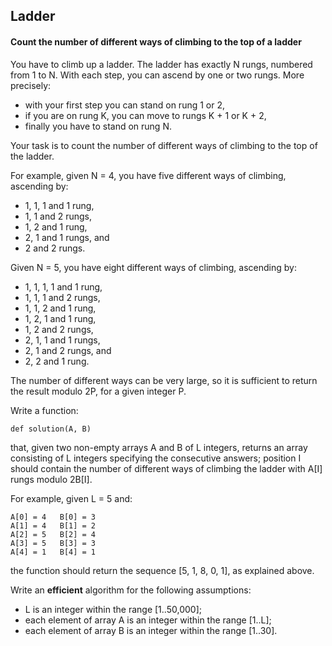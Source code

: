 ## Ladder
#### Count the number of different ways of climbing to the top of a ladder

You have to climb up a ladder. The ladder has exactly N rungs, numbered from 1 to N. With each step, you can ascend by one or two rungs. More precisely:

* with your first step you can stand on rung 1 or 2,
* if you are on rung K, you can move to rungs K + 1 or K + 2,
* finally you have to stand on rung N.

Your task is to count the number of different ways of climbing to the top of the ladder.

For example, given N = 4, you have five different ways of climbing, ascending by:

* 1, 1, 1 and 1 rung,
* 1, 1 and 2 rungs,
* 1, 2 and 1 rung,
* 2, 1 and 1 rungs, and
* 2 and 2 rungs.

Given N = 5, you have eight different ways of climbing, ascending by:

* 1, 1, 1, 1 and 1 rung,
* 1, 1, 1 and 2 rungs,
* 1, 1, 2 and 1 rung,
* 1, 2, 1 and 1 rung,
* 1, 2 and 2 rungs,
* 2, 1, 1 and 1 rungs,
* 2, 1 and 2 rungs, and
* 2, 2 and 1 rung.

The number of different ways can be very large, so it is sufficient to return the result modulo 2P, for a given integer P.

Write a function:

    def solution(A, B)

that, given two non-empty arrays A and B of L integers, returns an array consisting of L integers specifying the consecutive answers; position I should contain the number of different ways of climbing the ladder with A[I] rungs modulo 2B[I].

For example, given L = 5 and:

    A[0] = 4   B[0] = 3
    A[1] = 4   B[1] = 2
    A[2] = 5   B[2] = 4
    A[3] = 5   B[3] = 3
    A[4] = 1   B[4] = 1
the function should return the sequence [5, 1, 8, 0, 1], as explained above.

Write an **efficient** algorithm for the following assumptions:

* L is an integer within the range [1..50,000];
* each element of array A is an integer within the range [1..L];
* each element of array B is an integer within the range [1..30].